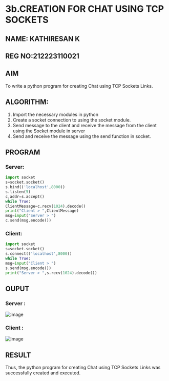 # 3b.CREATION FOR CHAT USING TCP SOCKETS
## NAME: KATHIRESAN K
## REG NO:212223110021
## AIM
To write a python program for creating Chat using TCP Sockets Links.
## ALGORITHM:
1. Import the necessary modules in python
2. Create a socket connection to using the socket module.
3. Send message to the client and receive the message from the client using the Socket module in
 server
4. Send and receive the message using the send function in socket.
## PROGRAM
### Server: 
```py
import socket                                                              
s=socket.socket() 
s.bind(('localhost',8000)) 
s.listen(5) 
c,addr=s.accept() 
while True: 
ClientMessage=c.recv(1024).decode() 
print("Client > ",ClientMessage) 
msg=input("Server > ") 
c.send(msg.encode())
```
### Client: 
 ```py
import socket                                                              
s=socket.socket() 
s.connect(('localhost',8000)) 
while True: 
msg=input("Client > ") 
s.send(msg.encode()) 
print("Server > ",s.recv(1024).decode())
```
## OUPUT
### Server :
![image](https://github.com/user-attachments/assets/5c721644-daf8-43c3-9808-778f2decb897)


### Client :
![image](https://github.com/user-attachments/assets/60e7f40e-8db8-46fe-a83f-efe7d4f8a244)


## RESULT
Thus, the python program for creating Chat using TCP Sockets Links was successfully 
created and executed.
